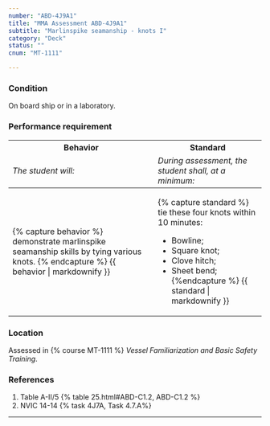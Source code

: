 ```yaml
---
number: "ABD-4J9A1"
title: "MMA Assessment ABD-4J9A1"
subtitle: "Marlinspike seamanship - knots I"
category: "Deck"
status: ""
cnum: "MT-1111"

---
```

### Condition

On board ship or in a laboratory.

### Performance requirement 

<table width='100%' class='Guidelines'>
 <thead>
 <tr>
     <th class='thirty'>Behavior</th>
     <th class='seventy'>Standard</th>
 </tr>
 <tr>
     <td><em>The student will:</em></td>
     <td><em>During assessment, the student shall, at a minimum:</em></td>
 </tr>
 </thead>
 <tbody>
 

<tr><td>

{% capture behavior %}
demonstrate marlinspike seamanship skills by tying various knots.
{% endcapture %}
{{ behavior | markdownify }}

</td><td>

{% capture standard %}
tie these four knots within 10 minutes:

*  Bowline;  
*  Square knot;  
*  Clove hitch;  
*  Sheet bend;  
{%endcapture %}
{{ standard | markdownify }}

</td></tr>



 </tbody>
 </table>

### Location

Assessed in  {% course  MT-1111 %}  *Vessel Familiarization and Basic Safety Training*.

### References

1.  Table A-II/5 {% table 25.html#ABD-C1.2, ABD-C1.2 %}
1.  NVIC 14-14 {% task 4J7A, Task 4.7.A%}

***

